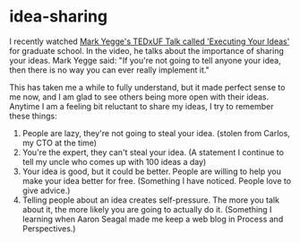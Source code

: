 # idea-sharing

I recently watched [Mark Yegge's TEDxUF Talk called 'Executing Your Ideas'](https://youtu.be/ar9hRKYqhus) for graduate school. In the video, he talks about the importance of sharing your ideas. Mark Yegge said: "If you're not going to tell anyone your idea, then there is no way you can ever really implement it."

This has taken me a while to fully understand, but it made perfect sense to me now, and I am glad to see others being more open with their ideas. Anytime I am a feeling bit reluctant to share my ideas, I try to remember these things:

1. People are lazy, they're not going to steal your idea. (stolen from Carlos, my CTO at the time)
2. You're the expert, they can't steal your idea. (A statement I continue to tell my uncle who comes up with 100 ideas a day)
3. Your idea is good, but it could be better. People are willing to help you make your idea better for free. (Something I have noticed. People love to give advice.)
4. Telling people about an idea creates self-pressure. The more you talk about it, the more likely you are going to actually do it. (Something I learning when Aaron Seagal made me keep a web blog in Process and Perspectives.)
